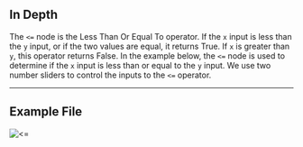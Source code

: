 ## In Depth
The `<=` node is the Less Than Or Equal To operator. If the `x` input is less than the `y` input, or if the two values are equal, it returns True. If `x` is greater than `y`, this operator returns False. In the example below, the `<=` node is used to determine if the `x` input is less than or equal to the `y` input. We use two number sliders to control the inputs to the `<=` operator.
___
## Example File

![<=](./WYAIBXELRGBNFIV7634PG4K4DE4WCTOFKPGSEPXSDAZLRDEBLBTA_img.jpg)
